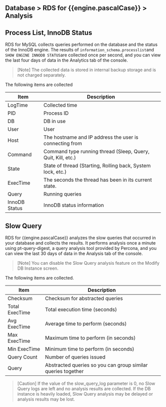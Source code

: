 ## Database > RDS for {{engine.pascalCase}} > Analysis

## Process List, InnoDB Status

RDS for MySQL collects queries performed on the database and the status of the InnoDB engine. The results of `information_schema.processlist`and `SHOW ENGINE INNODB STATUS`are collected once per second, and you can view the last four days of data in the Analytics tab of the console.

> [Note] The collected data is stored in internal backup storage and is not charged separately.

The following items are collected

| Item          | Description                                                  |
|---------------|--------------------------------------------------------------|
| LogTime       | Collected time                                               |
| PID           | Process ID                                                   |
| DB            | DB in use                                                    |
| User          | User                                                         |
| Host          | The hostname and IP address the user is connecting from      |
| Command       | Command type running thread (Sleep, Query, Quit, Kill, etc.) |
| State         | State of thread (Starting, Rolling back, System lock, etc.)  |
| ExecTime      | The seconds the thread has been in its current state.        |
| Query         | Running queries                                              |
| InnoDB Status | InnoDB status information                                    |

## Slow Query

RDS for {{engine.pascalCase}} analyzes the slow queries that occurred in your database and collects the results. It performs analysis once a minute using pt-query-digest, a query analysis tool provided by Percona, and you can view the last 30 days of data in the Analysis tab of the console.

> [Note] You can disable the Slow Query analysis feature on the Modify DB Instance screen.

The following items are collected.

| Item           | Description                                                  |
|----------------|--------------------------------------------------------------|
| Checksum       | Checksum for abstracted queries                              |
| Total ExecTime | Total execution time (seconds)                               |
| Avg ExecTime   | Average time to perform (seconds)                            |
| Max ExecTime   | Maximum time to perform (in seconds)                         |
| Min ExecTime   | Minimum time to perform (in seconds)                         |
| Query Count    | Number of queries issued                                     |
| Query          | Abstracted queries so you can group similar queries together |

> [Caution]
> If the value of the slow_query_log parameter is 0, no Slow Query logs are left and no analysis results are collected.
> If the DB instance is heavily loaded, Slow Query analysis may be delayed or analysis results may be lost.
